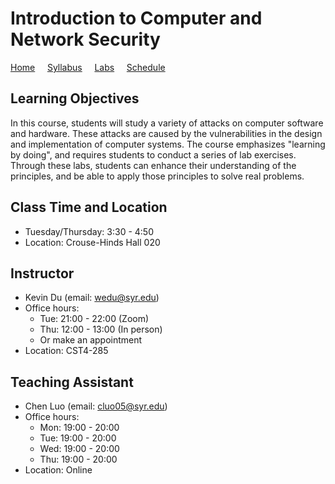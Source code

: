 # Introduction to Computer and Network Security

[Home](./index.md) &nbsp;&nbsp;&nbsp; [Syllabus](./syllabus.md)  &nbsp;&nbsp;&nbsp; [Labs](./labs.md) &nbsp;&nbsp;&nbsp; [Schedule](./schedule.md)

## Learning Objectives

In this course, students will study a variety of attacks on computer software
and hardware. These attacks are caused by the vulnerabilities in the design and
implementation of computer systems. The course emphasizes "learning by doing",
and requires students to conduct a series of lab exercises. Through these labs,
students can enhance their understanding of the principles, and be able to
apply those principles to solve real problems.


## Class Time and Location
  - Tuesday/Thursday: 3:30 - 4:50
  - Location: Crouse-Hinds Hall 020


## Instructor
  - Kevin Du (email: wedu@syr.edu)
  - Office hours: 
      - Tue: 21:00 - 22:00 (Zoom)
      - Thu: 12:00 - 13:00 (In person)
      - Or make an appointment
  - Location: CST4-285

## Teaching Assistant

  - Chen Luo (email: cluo05@syr.edu)
  - Office hours:
      - Mon: 19:00 - 20:00
      - Tue: 19:00 - 20:00
      - Wed: 19:00 - 20:00 
      - Thu: 19:00 - 20:00 
  - Location: Online 


